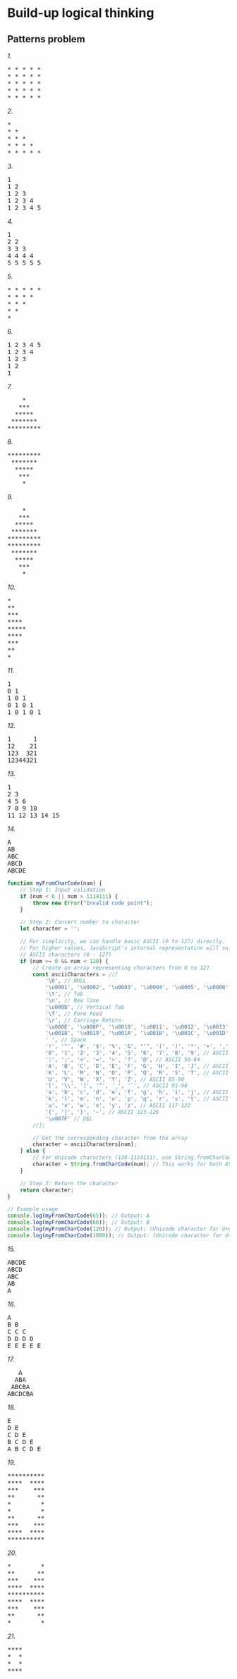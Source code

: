 # Build-up logical thinking

## Patterns problem

_1._

<pre>
* * * * *
* * * * *
* * * * *
* * * * *
* * * * *
</pre>

_2._

<pre>
* 
* * 
* * *
* * * *
* * * * *
</pre>

_3._

<pre>
1
1 2 
1 2 3
1 2 3 4
1 2 3 4 5
</pre>

_4._

<pre>
1
2 2 
3 3 3
4 4 4 4
5 5 5 5 5
</pre>

_5._

<pre>
* * * * *
* * * * 
* * * 
* * 
*
</pre>

_6._

<pre>
1 2 3 4 5 
1 2 3 4
1 2 3
1 2 
1
</pre>

_7._

<pre>
    *
   ***
  *****
 *******
*********
</pre>

_8._

<pre>
*********
 *******
  *****
   ***
    *
</pre>

_9._

<pre>
    *
   ***
  *****
 *******
*********
*********
 *******
  *****
   ***
    *
</pre>

_10._

<pre>
*
**
***
****
*****
****
***
**
*
</pre>

_11._

<pre>
1
0 1
1 0 1
0 1 0 1
1 0 1 0 1
</pre>

_12._

<pre>
1      1
12    21
123  321
12344321
</pre>

_13._

<pre>
1 
2 3
4 5 6 
7 8 9 10
11 12 13 14 15
</pre>

_14._

<pre>
A
AB
ABC
ABCD
ABCDE
</pre>

```js
function myFromCharCode(num) {
    // Step 1: Input validation
    if (num < 0 || num > 1114111) {
        throw new Error("Invalid code point");
    }

    // Step 2: Convert number to character
    let character = '';

    // For simplicity, we can handle basic ASCII (0 to 127) directly.
    // For higher values, JavaScript's internal representation will suffice.
    // ASCII characters (0 - 127)
    if (num >= 0 && num < 128) {
        // Create an array representing characters from 0 to 127
        const asciiCharacters = //[
            '\0', // NULL
            '\u0001', '\u0002', '\u0003', '\u0004', '\u0005', '\u0006', '\u0007', '\u0008', // Control characters
            '\t', // Tab
            '\n', // New line
            '\u000B', // Vertical Tab
            '\f', // Form Feed
            '\r', // Carriage Return
            '\u000E', '\u000F', '\u0010', '\u0011', '\u0012', '\u0013', '\u0014', '\u0015', '\u0016', '\u0017', // Control characters
            '\u0018', '\u0019', '\u001A', '\u001B', '\u001C', '\u001D', '\u001E', '\u001F', // Control characters
            ' ', // Space
            '!', '"', '#', '$', '%', '&', "'", '(', ')', '*', '+', ',', '-', '.', '/', // ASCII 33-47
            '0', '1', '2', '3', '4', '5', '6', '7', '8', '9', // ASCII 48-57
            ':', ';', '<', '=', '>', '?', '@', // ASCII 58-64
            'A', 'B', 'C', 'D', 'E', 'F', 'G', 'H', 'I', 'J', // ASCII 65-74
            'K', 'L', 'M', 'N', 'O', 'P', 'Q', 'R', 'S', 'T', // ASCII 75-84
            'U', 'V', 'W', 'X', 'Y', 'Z', // ASCII 85-90
            '[', '\\', ']', '^', '_', '`', // ASCII 91-96
            'a', 'b', 'c', 'd', 'e', 'f', 'g', 'h', 'i', 'j', // ASCII 97-106
            'k', 'l', 'm', 'n', 'o', 'p', 'q', 'r', 's', 't', // ASCII 107-116
            'u', 'v', 'w', 'x', 'y', 'z', // ASCII 117-122
            '{', '|', '}', '~', // ASCII 123-126
            '\u007F' // DEL
        //];

        // Get the corresponding character from the array
        character = asciiCharacters[num];
    } else {
        // For Unicode characters (128-1114111), use String.fromCharCode
        character = String.fromCharCode(num); // This works for both ASCII and Unicode
    }

    // Step 3: Return the character
    return character;
}

// Example usage
console.log(myFromCharCode(65)); // Output: A
console.log(myFromCharCode(66)); // Output: B
console.log(myFromCharCode(128)); // Output: (Unicode character for U+0080)
console.log(myFromCharCode(1000)); // Output: (Unicode character for U+03E8)

```

_15._

<pre>
ABCDE
ABCD
ABC
AB
A
</pre>

_16._

<pre>
A
B B
C C C
D D D D
E E E E E
</pre>

_17._

<pre>
   A
  ABA
 ABCBA
ABCDCBA
</pre>

_18._

<pre>
E
D E 
C D E
B C D E 
A B C D E
</pre>

_19._

<pre>
**********
****  ****
***    ***
**      **
*        *
*        *
**      **
***    ***  
****  ****
**********
</pre>

_20._

<pre>
*        *
**      **
***    ***  
****  ****
**********
****  ****
***    ***  
**      **
*        *
</pre>

_21._

<pre>
****
*  *
*  *
****
</pre>
